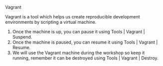 Vagrant

Vagrant is a tool which helps us create reproducible development environments by scripting a virtual machine.

1. Once the machine is up, you can pause it using Tools | Vagrant | Suspend.
2. Once the machine is paused, you can resume it using Tools | Vagrant | Resume.
3. We will use the Vagrant machine during the workshop so keep it running, remember it can be destroyed
   using Tools | Vagrant | Destroy.
